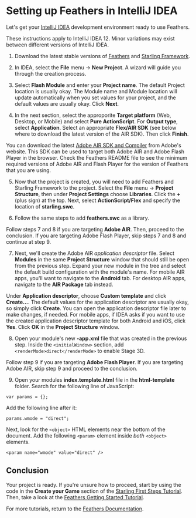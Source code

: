 # Setting up Feathers in IntelliJ IDEA

Let's get your [IntelliJ IDEA](http://www.jetbrains.com/idea/) development environment ready to use Feathers.

These instructions apply to IntelliJ IDEA 12. Minor variations may exist between different versions of IntelliJ IDEA.

1. Download the latest stable versions of [Feathers](http://feathersui.com/download/) and [Starling Framework](http://gamua.com/starling/download/).

2. In IDEA, select the **File** menu → **New Project**. A wizard will guide you through the creation process.

3. Select **Flash Module** and enter your **Project name**. The default Project location is usually okay. The Module name and Module location will update automatically when you set values for your project, and the default values are usually okay. Click **Next**.

4. In the next section, select the approporite **Target platform** (Web, Desktop, or Mobile) and select **Pure ActionScript**. For **Output type**, select **Application**. Select an appropriate **Flex/AIR SDK** (see below where to download the latest version of the AIR SDK). Then click **Finish**.

You can download the latest [Adobe AIR SDK and Compiler](http://www.adobe.com/devnet/air/air-sdk-download.html) from Adobe's website. This SDK can be used to target both Adobe AIR and Adobe Flash Player in the browser. Check the Feathers README file to see the minimum required versions of Adobe AIR and Flash Player for the version of Feathers that you are using.

5. Now that the project is created, you will need to add Feathers and Starling Framework to the project. Select the **File** menu → **Project Structure**, then under **Project Settings** choose **Libraries**. Click the **+** (plus sign) at the top. Next, select **ActionScript/Flex** and specify the location of **starling.swc**.

6. Follow the same steps to add **feathers.swc** as a library.

Follow steps 7 and 8 if you are targeting **Adobe AIR**. Then, proceed to the conclusion. If you are targeting Adobe Flash Player, skip steps 7 and 8 and continue at step 9.

7. Next, we'll create the Adobe AIR *application descriptor* file. Select **Modules** in the same **Project Structure** window that should still be open from the previous step. Expand your new module in the tree and select the default build configuration with the module's name. For mobile AIR apps, you'll want to navigate to the **Android** tab. For desktop AIR apps, navigate to the **AIR Package** tab instead.

Under **Application descriptor**, choose **Custom template** and click **Create…**. The default values for the application descriptor are usually okay, so simply click **Create**. You can open the application descriptor file later to make changes, if needed. For mobile apps, if IDEA asks if you want to use the created application descriptor template for both Android and iOS, click **Yes**. Click **OK** in the **Project Structure** window.

8. Open your module's new **-app.xml** file that was created in the previous step. Inside the `<initialWindow>` section, add `<renderMode>direct</renderMode>` to enable Stage 3D.

Follow step 9 if you are targeting **Adobe Flash Player**. If you are targeting Adobe AIR, skip step 9 and proceed to the conclusion.

9. Open your modules **index.template.html** file in the **html-template** folder. Search for the following line of JavaScript:

``` code
var params = {};
```

Add the following line after it:

``` code
params.wmode = "direct";
```

Next, look for the `<object>` HTML elements near the bottom of the document. Add the following `<param>` element inside *both* `<object>` elements.

``` code
<param name="wmode" value="direct" />
```

## Conclusion

Your project is ready. If you're unsure how to proceed, start by using the code in the **Create your Game** section of the [Starling First Steps Tutorial](http://gamua.com/starling/first-steps/). Then, take a look at the [Feathers Getting Started Tutorial](getting-started.html).

For more tutorials, return to the [Feathers Documentation](start.html).


